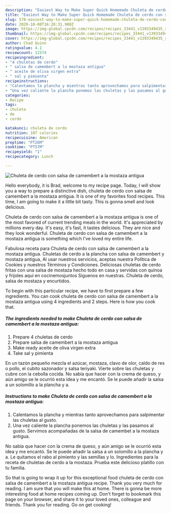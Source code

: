 ```yaml
---
description: "Easiest Way to Make Super Quick Homemade Chuleta de cerdo con salsa de camembert a la mostaza antigua"
title: "Easiest Way to Make Super Quick Homemade Chuleta de cerdo con salsa de camembert a la mostaza antigua"
slug: 578-easiest-way-to-make-super-quick-homemade-chuleta-de-cerdo-con-salsa-de-camembert-a-la-mostaza-antigua
date: 2020-10-08T16:28:31.980Z
image: https://img-global.cpcdn.com/recipes/recipes_33441_v1393349435_receta_foto_00033441/751x532cq70/chuleta-de-cerdo-con-salsa-de-camembert-a-la-mostaza-antigua-foto-principal.jpg
thumbnail: https://img-global.cpcdn.com/recipes/recipes_33441_v1393349435_receta_foto_00033441/751x532cq70/chuleta-de-cerdo-con-salsa-de-camembert-a-la-mostaza-antigua-foto-principal.jpg
cover: https://img-global.cpcdn.com/recipes/recipes_33441_v1393349435_receta_foto_00033441/751x532cq70/chuleta-de-cerdo-con-salsa-de-camembert-a-la-mostaza-antigua-foto-principal.jpg
author: Chad Quinn
ratingvalue: 4.1
reviewcount: 12574
recipeingredient:
- "4 chuletas de cerdo"
- " salsa de camembert a la mostaza antigua"
- " aceite de oliva virgen extra"
- " sal y pimienta"
recipeinstructions:
- "Calentamos la plancha y mientras tanto aprovechamos para salpimentar las chuletas al gusto."
- "Una vez caliente la plancha ponemos las chuletas y las pasamos al gusto. Servimos acompañadas de la salsa de camembet a la mostaza antigua."
categories:
- Recipe
tags:
- chuleta
- de
- cerdo

katakunci: chuleta de cerdo 
nutrition: 107 calories
recipecuisine: American
preptime: "PT26M"
cooktime: "PT57M"
recipeyield: "1"
recipecategory: Lunch

---
```



![Chuleta de cerdo con salsa de camembert a la mostaza antigua](https://img-global.cpcdn.com/recipes/recipes_33441_v1393349435_receta_foto_00033441/751x532cq70/chuleta-de-cerdo-con-salsa-de-camembert-a-la-mostaza-antigua-foto-principal.jpg)

Hello everybody, it is Brad, welcome to my recipe page. Today, I will show you a way to prepare a distinctive dish, chuleta de cerdo con salsa de camembert a la mostaza antigua. It is one of my favorites food recipes. This time, I am going to make it a little bit tasty. This is gonna smell and look delicious.

Chuleta de cerdo con salsa de camembert a la mostaza antigua is one of the most favored of current trending meals in the world. It's appreciated by millions every day. It's easy, it's fast, it tastes delicious. They are nice and they look wonderful. Chuleta de cerdo con salsa de camembert a la mostaza antigua is something which I've loved my entire life.

Fabulosa receta para Chuleta de cerdo con salsa de camembert a la mostaza antigua. Chuletas de cerdo a la plancha con salsa de camembert y mostaza antigua, Al usar nuestros servicios, aceptas nuestra Política de Cookies y nuestros Términos y Condiciones. Deliciosas chuletas de cerdo fritas con una salsa de mostaza hecho todo en casa y servidas con quinoa y frijoles aqui en cocinemosjuntos Siguenos en nuestras. Chuleta de cerdo, salsa de mostaza y encurtidos.


To begin with this particular recipe, we have to first prepare a few ingredients. You can cook chuleta de cerdo con salsa de camembert a la mostaza antigua using 4 ingredients and 2 steps. Here is how you cook that.

<!--inarticleads1-->

##### The ingredients needed to make Chuleta de cerdo con salsa de camembert a la mostaza antigua:

1. Prepare 4 chuletas de cerdo
1. Prepare  salsa de camembert a la mostaza antigua
1. Make ready  aceite de oliva virgen extra
1. Take  sal y pimienta


En un tazón pequeño mezcla el azúcar, mostaza, clavo de olor, caldo de res o pollo, el cubito sazonador y salsa teriyaki. Vierte sobre las chuletas y cubre con la cebolla cocida. No sabía que hacer con la crema de queso, y aún amigo se le ocurrió esta idea y me encantó. Se le puede añadir la salsa a un solomillo a la plancha y a. 

<!--inarticleads2-->

##### Instructions to make Chuleta de cerdo con salsa de camembert a la mostaza antigua:

1. Calentamos la plancha y mientras tanto aprovechamos para salpimentar las chuletas al gusto.
1. Una vez caliente la plancha ponemos las chuletas y las pasamos al gusto. Servimos acompañadas de la salsa de camembet a la mostaza antigua.


No sabía que hacer con la crema de queso, y aún amigo se le ocurrió esta idea y me encantó. Se le puede añadir la salsa a un solomillo a la plancha y a. Le quitamos el rabo al pimiento y las semillas y lo. Ingredientes para la receta de chuletas de cerdo a la mostaza. Prueba este delicioso platillo con tu familia. 

So that is going to wrap it up for this exceptional food chuleta de cerdo con salsa de camembert a la mostaza antigua recipe. Thank you very much for reading. I am sure that you will make this at home. There is gonna be more interesting food at home recipes coming up. Don't forget to bookmark this page on your browser, and share it to your loved ones, colleague and friends. Thank you for reading. Go on get cooking!
